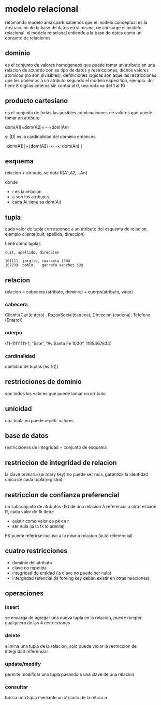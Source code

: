 # modelo relacional

retomando modelo ansi spark sabemos que el modelo conceptual es la abstraccion de la base de datos en si misma, de ahi surge el modelo relacional, el modelo relacional entiende a la base de datos como un conjunto de relaciones

## dominio

es el conjunto de valores homogeneos que puede tomar un atributo en una relacion de acuerdo con su tipo de datos y restricciones, dichos valores atomicos (no son divisibles), definiciones logicas son aquellas restricciones que les ponemos a un atributo segundo el modelo especifico, ejemplo: dni tiene 8 digitos enteros sin contar al 0, una nota  va del 1 al 10

## producto cartesiano

es el conjunto de todas las posibles combinaciones de valores que puede tomar un atributo

dom(A1)×dom(A2)×⋯×dom(An)

si |D| es la cardinalidad del dominio entonces 

∣dom(A1)∣×∣dom(A2)∣×⋯×∣dom(An) ∣

## esquema

relacion + atributo, se nota R(A1,A2,...An) 

donde 

- r es la relacion
- a son los atributos
- cada Ai tiene su dom(Ai)

## tupla

cada valor de tupla corresponde a un atributo del esquema de relacion, ejemplo cliente(cuit, apellido, direccion)

tiene como tuplas

```
cuit, apellido, direccion

101111, jorgito, cuaranta 2304
102239, pablo,   garrafa sanchez 398
```


## relacion

relacion = cabecera (atributo, dominio) +  cuerpo(atributo, valor)

### cabecera

Cliente(Cuit(entero) , RazonSocial(cadena), Dirección (cadena), Telefono (Entero))

### cuerpo

(11-11111111-1, “Este”, “Av Santa Fe 1000”, 1195467834)

### cardinalidad

cantidad de tuplas (es f(t))


## restricciones de dominio

son todos los valores que puede tomar un atributo 

## unicidad

una tupla no puede repetir valores

## base de datos

restricciones de integridad + conjunto de esquema

## restriccion de integridad de relacion

la clave primaria (primary key) no puede ser nula, garantiza la identidad unica de cada tupla(registro)

## restriccion de confianza preferencial 

un subconjunto de atributos (fk)  de una relacion A referencia a otra relacion R, cada valor de fk debe 

- existir como valor de pk en r
- ser nula (si la fk lo admite)

FK puede referirse incluso a la misma relacion (auto referencial)

## cuatro restricciones

- dominio del atributo
- clave no repetida
- integridad de entidad (la clave no puede ser nula)
- intergirdad refencial (la foreing key deben existir en otras relaciones)

## operaciones

### insert

se encarga de agregar una nueva tupla en la relacion, puede romper cualquiera de las 4 restricciones

### delete

elimina una tupla de la relacion, solo puede violar la restriccion de integridad referencial

### update/modify

permite modificar una tupla pasandole una clave de una relacion

### consultar

busca una tupla mediante un atributo de la relacion

